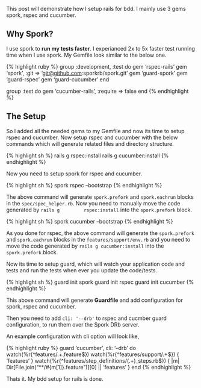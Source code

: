 This post will demonstrate how I setup rails for bdd. I mainly use 3 gems spork, rspec and cucumber.

Why Spork?
----------

I use spork to **run my tests faster**. I experianced 2x to 5x faster test running time when I use spork. My Gemfile look similar to the below one.

{% highlight ruby %} group :development, :test do gem ‘rspec-rails’ gem ‘spork’, :git =&gt; ‘git@github.com:sporkrb/spork.git’ gem ‘guard-spork’ gem ‘guard-rspec’ gem ‘guard-cucumber’ end

group :test do gem ‘cucumber-rails’, :require =&gt; false end {% endhighlight %}

The Setup
---------

So I added all the needed gems to my Gemfile and now its time to setup rspec and cucumber. Now setup rspec and cucumber with the below commands which will generate related files and directory structure.

{% highlight sh %} rails g rspec:install rails g cucumber:install {% endhighlight %}

Now you need to setup spork for rspec and cucumber.

{% highlight sh %} spork rspec –bootstrap {% endhighlight %}

The above command will generate `spork.prefork` and `spork.eachrun` blocks in the `spec/spec_helper.rb`. Now you need to manually move the code generated by `rails g         rspec:install` into the `spork.prefork` block.

{% highlight sh %} spork cucumber –bootstrap {% endhighlight %}

As you done for rspec, the above command will generate the `spork.prefork` and `spork.eachrun` blocks in the `features/support/env.rb` and you need to move the code generated by `rails g cucumber:install` into the `spork.prefork` block.

Now its time to setup guard, which will watch your application code and tests and run the tests when ever you update the code/tests.

{% highlight sh %} guard init spork guard init rspec guard init cucumber {% endhighlight %}

This above command will generate **Guardfile** and add configuration for spork, rspec and cucumber.

Then you need to add `cli: '--drb'` to rspec and cucmber guard configuration, to run them over the Spork DRb server.

An example configuration with cli option will look like,

{% highlight ruby %} guard ‘cucumber’, cli: ‘–drb’ do watch(%r{^features/.+.feature<span class="math inline">$}) watch(%r{^features/support/.+$</span>}) { ‘features’ } watch(%r{^features/step\_definitions/(.+)\_steps.rb$}) { |m| Dir\[File.join(“\*\*/\#{m\[1\]}.feature”)\]\[0\] || ‘features’ } end {% endhighlight %}

Thats it. My bdd setup for rails is done.
